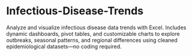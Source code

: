 # Infectious-Disease-Trends
Analyze and visualize infectious disease data trends with Excel. Includes dynamic dashboards, pivot tables, and customizable charts to explore outbreaks, seasonal patterns, and regional differences using cleaned epidemiological datasets—no coding required.
